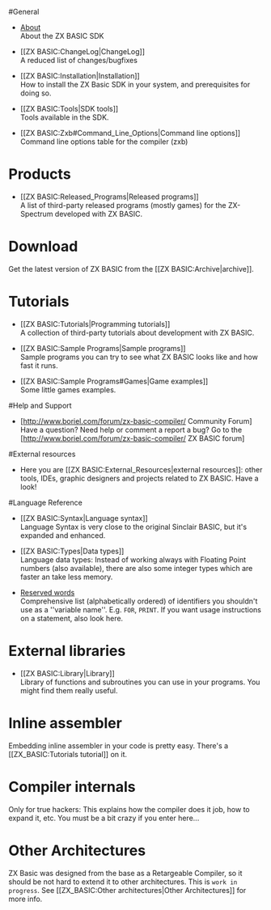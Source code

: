 #General 
* [About](about.md)
<br />About the ZX BASIC SDK

* [[ZX BASIC:ChangeLog|ChangeLog]]
<br />A reduced list of changes/bugfixes

* [[ZX BASIC:Installation|Installation]]
<br />How to install the ZX Basic SDK in your system, and prerequisites for doing so.

* [[ZX BASIC:Tools|SDK tools]]
<br />Tools available in the SDK.

* [[ZX BASIC:Zxb#Command_Line_Options|Command line options]]
<br />Command line options table for the compiler (zxb)

# Products

* [[ZX BASIC:Released_Programs|Released programs]]
<br />A list of third-party released programs (mostly games) for the ZX-Spectrum developed with ZX BASIC.

# Download

Get the latest version of ZX BASIC from the [[ZX BASIC:Archive|archive]]. 

# Tutorials

* [[ZX BASIC:Tutorials|Programming tutorials]]
<br />A collection of third-party tutorials about development with ZX BASIC.

* [[ZX BASIC:Sample Programs|Sample programs]]
<br />Sample programs you can try to see what ZX BASIC looks like and how fast it runs.

* [[ZX BASIC:Sample Programs#Games|Game examples]]
<br />Some little games examples.

#Help and Support

* [http://www.boriel.com/forum/zx-basic-compiler/ Community Forum]
<br />Have a question? Need help or comment a report a bug? Go to the [http://www.boriel.com/forum/zx-basic-compiler/ ZX BASIC forum]

#External resources

* Here you are [[ZX BASIC:External_Resources|external resources]]: other tools, IDEs, graphic designers and projects related to ZX BASIC. Have a look!

#Language Reference
* [[ZX BASIC:Syntax|Language syntax]]
<br />Language Syntax is very close to the original Sinclair BASIC, but it's expanded and enhanced.

* [[ZX BASIC:Types|Data types]]
<br />Language data types: Instead of working always with Floating Point numbers (also available), there are also some integer types which are faster an take less memory.

 * [Reserved words](identifier.md)
<br />Comprehensive list (alphabetically ordered) of identifiers you shouldn't use as a ''variable name''. E.g. `FOR`, `PRINT`. If you want usage instructions on a statement, also look here.

# External libraries

* [[ZX BASIC:Library|Library]]
<br />Library of functions and subroutines you can use in your programs. You might find them really useful.

# Inline assembler
Embedding inline assembler in your code is pretty easy. There's a [[ZX_BASIC:Tutorials tutorial]] on it.

# Compiler internals
Only for true hackers: This explains how the compiler does it job, how to expand it, etc. You must be a bit crazy if you enter here...

# Other Architectures
ZX Basic was designed from the base as a Retargeable Compiler, so it should be not hard to extend it to other architectures. This is `work in progress`. See [[ZX_BASIC:Other architectures|Other Architectures]] for more info.

